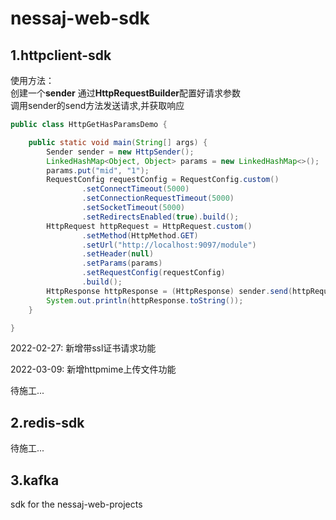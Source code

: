 # nessaj-web-sdk

## 1.httpclient-sdk  
使用方法：  
创建一个**sender** 
通过**HttpRequestBuilder**配置好请求参数  
调用sender的send方法发送请求,并获取响应
```java
public class HttpGetHasParamsDemo {

    public static void main(String[] args) {
        Sender sender = new HttpSender();
        LinkedHashMap<Object, Object> params = new LinkedHashMap<>();
        params.put("mid", "1");
        RequestConfig requestConfig = RequestConfig.custom()
                .setConnectTimeout(5000)
                .setConnectionRequestTimeout(5000)
                .setSocketTimeout(5000)
                .setRedirectsEnabled(true).build();
        HttpRequest httpRequest = HttpRequest.custom()
                .setMethod(HttpMethod.GET)
                .setUrl("http://localhost:9097/module")
                .setHeader(null)
                .setParams(params)
                .setRequestConfig(requestConfig)
                .build();
        HttpResponse httpResponse = (HttpResponse) sender.send(httpRequest);
        System.out.println(httpResponse.toString());
    }

}
```

2022-02-27:
新增带ssl证书请求功能

2022-03-09:
新增httpmime上传文件功能

待施工...  


## 2.redis-sdk  
待施工...


## 3.kafka

sdk for the nessaj-web-projects
